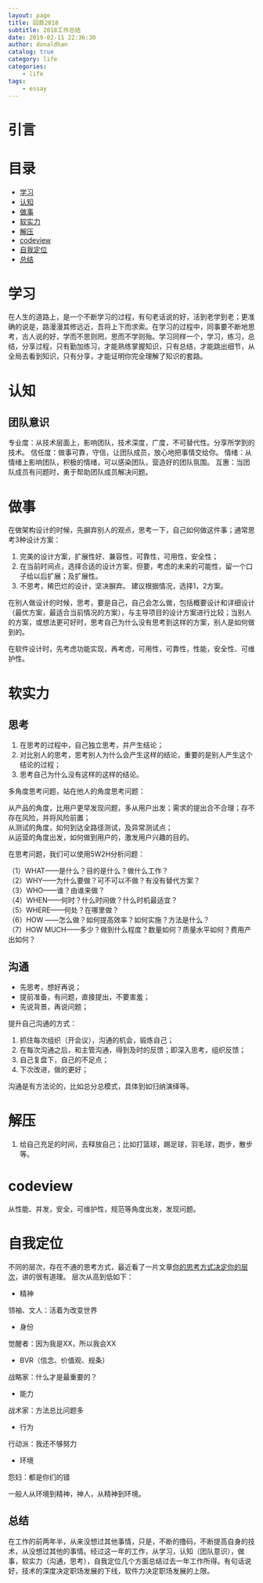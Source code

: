 ```yaml
---
layout: page
title: 回首2018
subtitle: 2018工作总结
date: 2019-02-11 22:36:30
author: donaldhan
catalog: true
category: life
categories:
    - life
tags:
    - essay
---
```


# 引言



# 目录
* [学习](#学习)
* [认知](#认知)
* [做事](#做事)
* [软实力](#软实力)
* [解压](#解压)
* [codeview](#codeview)
* [自我定位](#codeview)
* [总结](#总结)



# 学习
在人生的道路上，是一个不断学习的过程，有句老话说的好，活到老学到老；更准确的说是，路漫漫其修远近，吾将上下而求索。在学习的过程中，同事要不断地思考，古人说的好，学而不思则罔，思而不学则殆。学习同样一个，学习，练习，总结，分享过程，只有勤加练习，才能熟练掌握知识，只有总结，才能跳出细节，从全局去看到知识，只有分享，才能证明你完全理解了知识的套路。


# 认知


## 团队意识
专业度：从技术层面上，影响团队，技术深度，广度，不可替代性。分享所学到的技术。
信任度：做事可靠，守信，让团队成员，放心地把事情交给你。
情绪：从情绪上影响团队，积极的情绪，可以感染团队，营造好的团队氛围。
互惠：当团队成员有问题时，勇于帮助团队成员解决问题。


# 做事
在做架构设计的时候，先摒弃别人的观点，思考一下，自己如何做这件事；通常思考3种设计方案：

1. 完美的设计方案，扩展性好、兼容性，可靠性，可用性，安全性；
2. 在当前时间点，选择合适的设计方案，但要，考虑的未来的可能性，留一个口子给以后扩展；及扩展性。
3. 不思考，稀巴烂的设计，坚决摒弃。
建议根据情况，选择1，2方案。

在别人做设计的时候，思考，要是自己，自己会怎么做，包括概要设计和详细设计（最优方案，最适合当前情况的方案），与主导项目的设计方案进行比较；当别人的方案，或想法更可好时，思考自己为什么没有思考到这样的方案，别人是如何做到的。


在软件设计时，先考虑功能实现，再考虑，可用性，可靠性，性能，安全性、可维护性。




# 软实力

## 思考
1. 在思考的过程中，自己独立思考，并产生结论；
2. 对比别人的思考，思考别人为什么会产生这样的结论，重要的是别人产生这个结论的过程；
3. 思考自己为什么没有这样的这样的结论。


多角度思考问题，站在他人的角度思考问题：

从产品的角度，比用户更早发现问题，多从用户出发；需求的提出合不合理；存不存在风险，并将风险前置；   
从测试的角度，如何到达全路径测试，及异常测试点；   
从运营的角度出发，如何做到用户的，激发用户兴趣的目的。

在思考问题，我们可以使用5W2H分析问题：  

（1）WHAT——是什么？目的是什么？做什么工作？  
（2）WHY——为什么要做？可不可以不做？有没有替代方案？  
（3）WHO——谁？由谁来做？  
（4）WHEN——何时？什么时间做？什么时机最适宜？  
（5）WHERE——何处？在哪里做？  
（6）HOW ——怎么做？如何提高效率？如何实施？方法是什么？  
（7）HOW MUCH——多少？做到什么程度？数量如何？质量水平如何？费用产出如何？  



## 沟通


* 先思考，想好再说；
* 提前准备，有问题，直接提出，不要害羞；
* 先说背景，再说问题；

提升自己沟通的方式：

1. 抓住每次组织（开会议），沟通的机会，锻炼自己；
2. 在每次沟通之后，和主管沟通，得到及时的反馈；即深入思考，组织反馈；
3. 自己复盘下，自己的不足点；
4. 下次改进，做的更好；

沟通是有方法论的，比如总分总模式，具体到如归纳演绎等。




# 解压
1. 给自己充足的时间，去释放自己；比如打篮球，踢足球，羽毛球，跑步，散步等。



# codeview
从性能、并发，安全，可维护性，规范等角度出发，发现问题。



# 自我定位
不同的层次，存在不通的思考方式，最近看了一片文章[你的思考方式决定你的层次][]，讲的很有道理。
层次从高到低如下：

* 精神

领袖、文人：活着为改变世界  
* 身份

觉醒者：因为我是XX，所以我会XX
* BVR（信念、价值观、规条）

战略家：什么才是最重要的？
* 能力

战术家：方法总比问题多
* 行为

行动派：我还不够努力
* 环境

怨妇：都是你们的错

一般人从环境到精神，神人，从精神到环境。

[你的思考方式决定你的层次]:https://mp.weixin.qq.com/s/RdtlgHQEQjKiWkGSeaWvlA "你的思考方式决定你的层次"


## 总结
在工作的前两年半，从来没想过其他事情，只是，不断的撸码，不断提高自身的技术，从没想过其他的事情。经过这一年的工作，从学习，认知（团队意识），做事，软实力（沟通，思考），自我定位几个方面总结过去一年工作所得。有句话说好，技术的深度决定职场发展的下线，软件力决定职场发展的上限。
